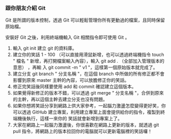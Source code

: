 ### **跟你朋友介紹 Git**

Git 是所謂的版本控制，透過 Git 可以輕鬆管理你所有更動過的檔案，且同時保留原始檔。

安裝好 Git 之後，利用終端機輸入 Git 相關指令即可使用 Git 。

1. 輸入 git init 建立 git 的資料庫。
2. 建立你的笑話 1 - 100 （可以直接用滑鼠新增，也可以透過終端機指令 touch " 檔名 " 新增，再打開檔案輸入內容），輸入 git add . （全部加入管理版本的意思） ，再輸 入 git commit -m " v1 "，這樣第一個原始版本就完成了。
3. 建立分支 git branch " 分支名稱 "，在這個 branch 中所做的所有修正都不會影響到原來 master 主幹的內容，可以放膽修正你的笑話。
4. 修正完笑話後同樣要使用 add 和 commit 確認建立這個版本。
5. 如果覺得新修正的版本不錯，可以透過 git merge " 分支名稱 "，合併到原來的主幹，再以這個主幹去建立分支也沒有問題。
6. 如果你想將笑話分享到網路上供大家參考，一起腦力激盪怎麼變得更好笑，你可以透過 GitHub 建立專案，利用建立專案上面會提供給你的指令，複製到終端機後執行，這樣一來你的 笑話就會新增到專案上了。
7. 大家在網路上一起腦力激盪後，你很喜歡在網路上更新的版本，就透過 git pull 指令，將網路上的版本拉回你的電腦就可以更新電腦裡的笑話囉！
